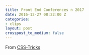 ```yaml
---
title: Front End Conferences n 2017
date: 2016-12-27 08:22:00 Z
categories:
- clips
layout: post
crosspost_to_medium: false
---
```


From [CSS-Tricks](https://t.co/iqdU3tSaRj)